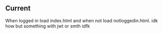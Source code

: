 ## Current

When logged in load index.html and when not load notloggedin.html. idk how but something with jwt or smth idfk
